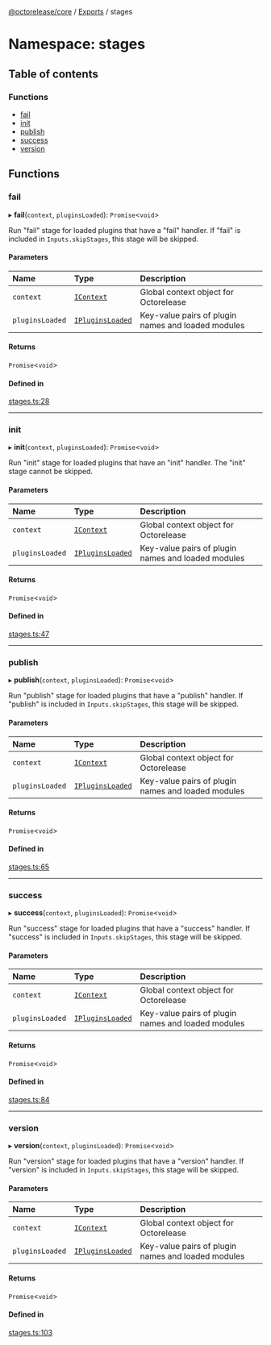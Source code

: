 [@octorelease/core](../README.md) / [Exports](../modules.md) / stages

# Namespace: stages

## Table of contents

### Functions

- [fail](stages.md#fail)
- [init](stages.md#init)
- [publish](stages.md#publish)
- [success](stages.md#success)
- [version](stages.md#version)

## Functions

### fail

▸ **fail**(`context`, `pluginsLoaded`): `Promise`<`void`\>

Run "fail" stage for loaded plugins that have a "fail" handler.
If "fail" is included in `Inputs.skipStages`, this stage will be skipped.

#### Parameters

| Name | Type | Description |
| :------ | :------ | :------ |
| `context` | [`IContext`](../interfaces/IContext.md) | Global context object for Octorelease |
| `pluginsLoaded` | [`IPluginsLoaded`](../interfaces/IPluginsLoaded.md) | Key-value pairs of plugin names and loaded modules |

#### Returns

`Promise`<`void`\>

#### Defined in

[stages.ts:28](https://github.com/t1m0thyj/octorelease/blob/11f83ae/packages/core/src/stages.ts#L28)

___

### init

▸ **init**(`context`, `pluginsLoaded`): `Promise`<`void`\>

Run "init" stage for loaded plugins that have an "init" handler.
The "init" stage cannot be skipped.

#### Parameters

| Name | Type | Description |
| :------ | :------ | :------ |
| `context` | [`IContext`](../interfaces/IContext.md) | Global context object for Octorelease |
| `pluginsLoaded` | [`IPluginsLoaded`](../interfaces/IPluginsLoaded.md) | Key-value pairs of plugin names and loaded modules |

#### Returns

`Promise`<`void`\>

#### Defined in

[stages.ts:47](https://github.com/t1m0thyj/octorelease/blob/11f83ae/packages/core/src/stages.ts#L47)

___

### publish

▸ **publish**(`context`, `pluginsLoaded`): `Promise`<`void`\>

Run "publish" stage for loaded plugins that have a "publish" handler.
If "publish" is included in `Inputs.skipStages`, this stage will be skipped.

#### Parameters

| Name | Type | Description |
| :------ | :------ | :------ |
| `context` | [`IContext`](../interfaces/IContext.md) | Global context object for Octorelease |
| `pluginsLoaded` | [`IPluginsLoaded`](../interfaces/IPluginsLoaded.md) | Key-value pairs of plugin names and loaded modules |

#### Returns

`Promise`<`void`\>

#### Defined in

[stages.ts:65](https://github.com/t1m0thyj/octorelease/blob/11f83ae/packages/core/src/stages.ts#L65)

___

### success

▸ **success**(`context`, `pluginsLoaded`): `Promise`<`void`\>

Run "success" stage for loaded plugins that have a "success" handler.
If "success" is included in `Inputs.skipStages`, this stage will be skipped.

#### Parameters

| Name | Type | Description |
| :------ | :------ | :------ |
| `context` | [`IContext`](../interfaces/IContext.md) | Global context object for Octorelease |
| `pluginsLoaded` | [`IPluginsLoaded`](../interfaces/IPluginsLoaded.md) | Key-value pairs of plugin names and loaded modules |

#### Returns

`Promise`<`void`\>

#### Defined in

[stages.ts:84](https://github.com/t1m0thyj/octorelease/blob/11f83ae/packages/core/src/stages.ts#L84)

___

### version

▸ **version**(`context`, `pluginsLoaded`): `Promise`<`void`\>

Run "version" stage for loaded plugins that have a "version" handler.
If "version" is included in `Inputs.skipStages`, this stage will be skipped.

#### Parameters

| Name | Type | Description |
| :------ | :------ | :------ |
| `context` | [`IContext`](../interfaces/IContext.md) | Global context object for Octorelease |
| `pluginsLoaded` | [`IPluginsLoaded`](../interfaces/IPluginsLoaded.md) | Key-value pairs of plugin names and loaded modules |

#### Returns

`Promise`<`void`\>

#### Defined in

[stages.ts:103](https://github.com/t1m0thyj/octorelease/blob/11f83ae/packages/core/src/stages.ts#L103)
